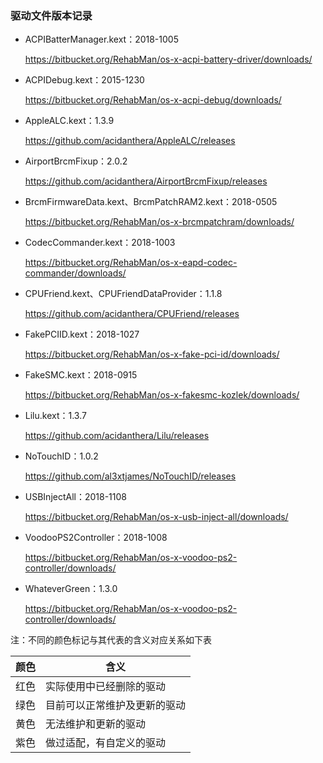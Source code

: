 ### 驱动文件版本记录



- ACPIBatterManager.kext：2018-1005

  https://bitbucket.org/RehabMan/os-x-acpi-battery-driver/downloads/

  

- ACPIDebug.kext：2015-1230

  https://bitbucket.org/RehabMan/os-x-acpi-debug/downloads/

  

- AppleALC.kext：1.3.9

  https://github.com/acidanthera/AppleALC/releases

  

- AirportBrcmFixup：2.0.2

  https://github.com/acidanthera/AirportBrcmFixup/releases

  

- BrcmFirmwareData.kext、BrcmPatchRAM2.kext：2018-0505

  https://bitbucket.org/RehabMan/os-x-brcmpatchram/downloads/

  

- CodecCommander.kext：2018-1003

  https://bitbucket.org/RehabMan/os-x-eapd-codec-commander/downloads/

  

- CPUFriend.kext、CPUFriendDataProvider：1.1.8

  https://github.com/acidanthera/CPUFriend/releases

  

- FakePCIID.kext：2018-1027

  https://bitbucket.org/RehabMan/os-x-fake-pci-id/downloads/

  

- FakeSMC.kext：2018-0915

  https://bitbucket.org/RehabMan/os-x-fakesmc-kozlek/downloads/

  

- Lilu.kext：1.3.7

  https://github.com/acidanthera/Lilu/releases

  

- NoTouchID：1.0.2

  https://github.com/al3xtjames/NoTouchID/releases

  

- USBInjectAll：2018-1108

  https://bitbucket.org/RehabMan/os-x-usb-inject-all/downloads/

  

- VoodooPS2Controller：2018-1008

  https://bitbucket.org/RehabMan/os-x-voodoo-ps2-controller/downloads/

  

- WhateverGreen：1.3.0

  https://bitbucket.org/RehabMan/os-x-voodoo-ps2-controller/downloads/



注：不同的颜色标记与其代表的含义对应关系如下表

| 颜色 | 含义                         |
| ---- | ---------------------------- |
| 红色 | 实际使用中已经删除的驱动     |
| 绿色 | 目前可以正常维护及更新的驱动 |
| 黄色 | 无法维护和更新的驱动         |
| 紫色 | 做过适配，有自定义的驱动     |

